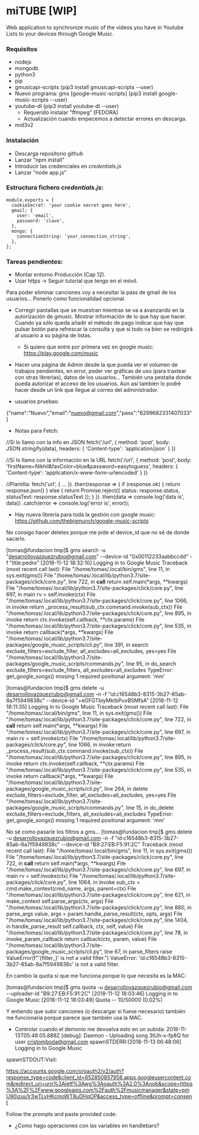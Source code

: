 # miTUBE  [WIP]
Web application to synchronize music of the videos you have in Youtube Lists to your devices through Google Music.

### Requisitos

* nodejs
* mongodb
* python3
* pip
* gmusicapi-scripts (pip3 install gmusicapi-scripts --user)
* Nuevo programa: gms [google-music-scripts] (pip3 install google-music-scripts --user)
* youtube-dl (pip3 install youtube-dl --user)
  * Requerido instalar "ffmpeg" [FEDORA]
  * Actualización cuando empecemos a detectar errores en descarga.
* mid3v2


### Instalación

* Descarga repositorio github
* Lanzar "npm install"
* Introducir las credenciales en *credentials.js*
* Lanzar "node app.js"


### Estructura fichero *credentials.js*:

```
module.exports = {
  cookieSecret: 'your cookie secret goes here',
  gmail: {
    user: 'email',
    password: 'clave',
  },
  mongo: {
    connectionString: 'your_connection_string',
  },
};
```


### Tareas pendientes:

* Montar entorno Producción (Cap 12).
* Usar https -> Seguir tutorial que tengo en el móvil.

Para poder eliminar canciones voy a necesitar la pass de gmail de los usuarios... Ponerlo como funcionalidad opcional.

* Corregir pantallas que se muestran mientras se va a avanzando en la autorización de gmusic. Mostrar información de lo que hay que hacer. Cuando ya sólo queda añadir el método de pago indicar que hay que pulsar botón para refrescar la consulta y que si todo va bien se redirigirá al usuario a su página de listas.
  * Si quiero que entre por primera vez en google music: https://play.google.com/music


* Hacer una página de Admin desde la que pueda ver el volumen de trabajos pendientes, en error, poder ver gráficas de uso (para trastear con otras librerías), datos de los usuarios... También una pestaña donde pueda autorizar el acceso de los usuarios. Aún así también lo podré hacer desde un link que llegue al correo del administrador.

* usuarios pruebas:

{"name":"Nuevo","email":"nuevo@gmail.com","pass":"6299682331407033"}



* Notas para Fetch:

//Si lo llamo con la info en JSON
fetch('/url', {
  method: 'post',
  body: JSON.stringify(data),
  headers: { 'Content-type': 'application/json' }
})

//Si lo llamo con la información en la URL
fetch('/url', {
  method: 'post',
  body: 'firstName=Nikhil&favColor=blue&password=easytoguess',
  headers: { 'Content-type': 'application/x-www-form-urlencoded' }
})

//Plantilla:
  fetch('url', {
    ...
  })
  .then(response => {
    if (response.ok) {
      return response.json()
    } else {
      return Promise.reject({
        status: response.status,
        statusText: response.statusText
      });
    }
  })
  .then(data => console.log('data is', data))
  .catch(error => console.log('error is', error));


  * Hay nueva librería para toda la gestión con google music:
  https://github.com/thebigmunch/google-music-scripts

  No consigo hacer deletes porque me pide el device_id que no sé de donde sacarlo.

[tomas@fundacion tmp]$ gms search -u "desarrollovazquezrubio@gmail.com" --device-id "0x00112233aabbccdd" -f "title:pedro"
[2018-11-12 18:32:10] Logging in to Google Music
Traceback (most recent call last):
  File "/home/tomas/.local/bin/gms", line 11, in <module>
    sys.exit(gms())
  File "/home/tomas/.local/lib/python3.7/site-packages/click/core.py", line 722, in __call__
    return self.main(*args, **kwargs)
  File "/home/tomas/.local/lib/python3.7/site-packages/click/core.py", line 697, in main
    rv = self.invoke(ctx)
  File "/home/tomas/.local/lib/python3.7/site-packages/click/core.py", line 1066, in invoke
    return _process_result(sub_ctx.command.invoke(sub_ctx))
  File "/home/tomas/.local/lib/python3.7/site-packages/click/core.py", line 895, in invoke
    return ctx.invoke(self.callback, **ctx.params)
  File "/home/tomas/.local/lib/python3.7/site-packages/click/core.py", line 535, in invoke
    return callback(*args, **kwargs)
  File "/home/tomas/.local/lib/python3.7/site-packages/google_music_scripts/cli.py", line 391, in search
    exclude_filters=exclude_filter, all_excludes=all_excludes, yes=yes
  File "/home/tomas/.local/lib/python3.7/site-packages/google_music_scripts/commands.py", line 95, in do_search
    exclude_filters=exclude_filters, all_excludes=all_excludes
TypeError: get_google_songs() missing 1 required positional argument: 'mm'

[tomas@fundacion tmp]$ gms delete -u desarrollovazquezrubio@gmail.com -n -f "id:c16548b3-8315-3b27-85ab-8a7f5949838c" --device-id "+eGFGTbiyMktbPuvB5MfsA"
[2018-11-12 18:11:35] Logging in to Google Music
Traceback (most recent call last):
  File "/home/tomas/.local/bin/gms", line 11, in <module>
    sys.exit(gms())
  File "/home/tomas/.local/lib/python3.7/site-packages/click/core.py", line 722, in __call__
    return self.main(*args, **kwargs)
  File "/home/tomas/.local/lib/python3.7/site-packages/click/core.py", line 697, in main
    rv = self.invoke(ctx)
  File "/home/tomas/.local/lib/python3.7/site-packages/click/core.py", line 1066, in invoke
    return _process_result(sub_ctx.command.invoke(sub_ctx))
  File "/home/tomas/.local/lib/python3.7/site-packages/click/core.py", line 895, in invoke
    return ctx.invoke(self.callback, **ctx.params)
  File "/home/tomas/.local/lib/python3.7/site-packages/click/core.py", line 535, in invoke
    return callback(*args, **kwargs)
  File "/home/tomas/.local/lib/python3.7/site-packages/google_music_scripts/cli.py", line 264, in delete
    exclude_filters=exclude_filter, all_excludes=all_excludes, yes=yes
  File "/home/tomas/.local/lib/python3.7/site-packages/google_music_scripts/commands.py", line 15, in do_delete
    exclude_filters=exclude_filters, all_excludes=all_excludes
TypeError: get_google_songs() missing 1 required positional argument: 'mm'


No sé como pasarle los filtros a gms...
[tomas@fundacion tmp]$ gms delete -u desarrollovazquezrubio@gmail.com -n -f "id:c16548b3-8315-3b27-85ab-8a7f5949838c" --device-id "B9:27:EB:F5:91:2C"
Traceback (most recent call last):
  File "/home/tomas/.local/bin/gms", line 11, in <module>
    sys.exit(gms())
  File "/home/tomas/.local/lib/python3.7/site-packages/click/core.py", line 722, in __call__
    return self.main(*args, **kwargs)
  File "/home/tomas/.local/lib/python3.7/site-packages/click/core.py", line 697, in main
    rv = self.invoke(ctx)
  File "/home/tomas/.local/lib/python3.7/site-packages/click/core.py", line 1064, in invoke
    sub_ctx = cmd.make_context(cmd_name, args, parent=ctx)
  File "/home/tomas/.local/lib/python3.7/site-packages/click/core.py", line 621, in make_context
    self.parse_args(ctx, args)
  File "/home/tomas/.local/lib/python3.7/site-packages/click/core.py", line 880, in parse_args
    value, args = param.handle_parse_result(ctx, opts, args)
  File "/home/tomas/.local/lib/python3.7/site-packages/click/core.py", line 1404, in handle_parse_result
    self.callback, ctx, self, value)
  File "/home/tomas/.local/lib/python3.7/site-packages/click/core.py", line 78, in invoke_param_callback
    return callback(ctx, param, value)
  File "/home/tomas/.local/lib/python3.7/site-packages/google_music_scripts/cli.py", line 67, in parse_filters
    raise ValueError(f"'{filter_}' is not a valid filter.")
ValueError: 'id:c16548b3-8315-3b27-85ab-8a7f5949838c' is not a valid filter.


En cambio la quota si que me funciona porque lo que necesita es la MAC:

[tomas@fundacion tmp]$ gms quota -u desarrollovazquezrubio@gmail.com --uploader-id "B9:27:EB:F5:91:2C"
[2018-11-12 18:03:46] Logging in to Google Music
[2018-11-12 18:03:49] Quota -- 10/50000 (0.02%)


Y entiendo que subir canciones (o descargar si fuese necesario) también me funcionaría porque parece que también usa la MAC.



* Controlar cuando el demonio me devuelva esto en un subida:
2018-11-13T05:48:05.888Z [debug]: Daemon - Uploading song 3tUh-x-fp8Q for user cristomboda@gmail.com
spawnSTDERR:[2018-11-13 06:48:06] Logging in to Google Music

spawnSTDOUT:Visit:

https://accounts.google.com/o/oauth2/v2/auth?response_type=code&client_id=652850857958.apps.googleusercontent.com&redirect_uri=urn%3Aietf%3Awg%3Aoauth%3A2.0%3Aoob&scope=https%3A%2F%2Fwww.googleapis.com%2Fauth%2Fmusicmanager&state=pmU90izuu1r3wTLyHKcmoWT8uDHqOP&access_type=offline&prompt=consent

Follow the prompts and paste provided code: 


* ¿Como hago operaciones con las variables en handlebars?